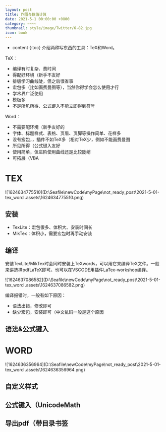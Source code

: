 ```yaml
---
layout: post
title: 作图与数值计算
date: 2021-5-1 00:00:00 +0800
category: ~~~~
thumbnail: style/image/Twitter/6-82.jpg
icon: book
---
```



* content
{:toc}
介绍两种写东西的工具：TeX和Word。

TeX：

- 编译有时复杂、费时间
- 得配好环境（新手不友好
- 排版学习曲线陡，但之后很省事
- 宏包多（比如画费曼图等），当然你得学会怎么使用才行
- 学术界广泛使用
- 模板多
- 不是所见所得、公式键入不能立即得到符号

Word：

- 不需要配环境（新手友好的
- 字体、标题样式、表格、页眉、页脚等操作简单、花样多
- 没有宏包，，插件不如TeX多（相对TeX少，例如不能画费曼图
- 所见所得（公式键入友好 
- 使用简单，但进阶使用曲线还是比较陡峭
- 可拓展（VBA







# TEX 

![1624634775510](D:\Seafile\newCode\myPage\not_ready_post\2021-5-01-tex_word .assets\1624634775510.png)

## 安装

- TexLite：宏包很多、体积大、安装时间长
- MikTex：体积小，需要宏包时再手动安装

## 编译

安装TexLite/MikTex时会同时安装上TeXwords，可以用它来编译TeX文件。一般来讲选择pdfLaTeX即可。也可以在VSCODE用插件LaTex-workshop编译。

![1624637086582](D:\Seafile\newCode\myPage\not_ready_post\2021-5-01-tex_word .assets\1624637086582.png)

编译报错时，一般有如下原因：

- 语法出错，修改即可
- 缺少宏包，安装即可（中文乱码一般是这个原因



## 语法&公式键入











# WORD



![1624636356964](D:\Seafile\newCode\myPage\not_ready_post\2021-5-01-tex_word .assets\1624636356964.png)



## 自定义样式

##  公式键入（UnicodeMath

 ## 导出pdf（带目录书签

